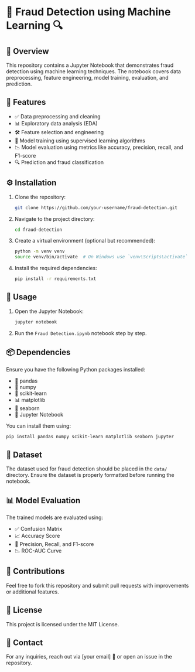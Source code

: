 # 🚀 Fraud Detection using Machine Learning 🔍

## 📝 Overview
This repository contains a Jupyter Notebook that demonstrates fraud detection using machine learning techniques. The notebook covers data preprocessing, feature engineering, model training, evaluation, and prediction.

## 🌟 Features
- ✅ Data preprocessing and cleaning
- 📊 Exploratory data analysis (EDA)
- 🛠️ Feature selection and engineering
- 🤖 Model training using supervised learning algorithms
- 📉 Model evaluation using metrics like accuracy, precision, recall, and F1-score
- 🔍 Prediction and fraud classification

## ⚙️ Installation
1. Clone the repository:
   ```bash
   git clone https://github.com/your-username/fraud-detection.git
   ```
2. Navigate to the project directory:
   ```bash
   cd fraud-detection
   ```
3. Create a virtual environment (optional but recommended):
   ```bash
   python -m venv venv
   source venv/bin/activate  # On Windows use `venv\Scripts\activate`
   ```
4. Install the required dependencies:
   ```bash
   pip install -r requirements.txt
   ```

## 🚀 Usage
1. Open the Jupyter Notebook:
   ```bash
   jupyter notebook
   ```
2. Run the `Fraud Detection.ipynb` notebook step by step.

## 📦 Dependencies
Ensure you have the following Python packages installed:
- 🐼 pandas
- 🔢 numpy
- 🤖 scikit-learn
- 📊 matplotlib
- 🎨 seaborn
- 📝 Jupyter Notebook

You can install them using:
```bash
pip install pandas numpy scikit-learn matplotlib seaborn jupyter
```

## 📂 Dataset
The dataset used for fraud detection should be placed in the `data/` directory. Ensure the dataset is properly formatted before running the notebook.

## 📊 Model Evaluation
The trained models are evaluated using:
- ✅ Confusion Matrix
- 📈 Accuracy Score
- 🎯 Precision, Recall, and F1-score
- 📉 ROC-AUC Curve

## 🤝 Contributions
Feel free to fork this repository and submit pull requests with improvements or additional features.

## 📜 License
This project is licensed under the MIT License.

## 📩 Contact
For any inquiries, reach out via [your email] 📧 or open an issue in the repository.

